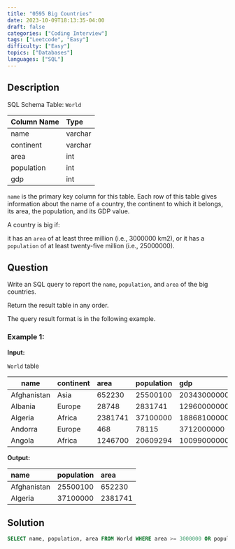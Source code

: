 ```yaml
---
title: "0595 Big Countries"
date: 2023-10-09T18:13:35-04:00
draft: false
categories: ["Coding Interview"]
tags: ["Leetcode", "Easy"]
difficulty: ["Easy"]
topics: ["Databases"]
languages: ["SQL"]
---
```


## Description 

SQL Schema
Table: `World`

| Column Name | Type    |
|:------------|:--------|
| name        | varchar |
| continent   | varchar |
| area        | int     |
| population  | int     |
| gdp         | int     |

`name` is the primary key column for this table.
Each row of this table gives information about the name of a country, the continent to which it belongs, its area, the population, and its GDP value.


A country is big if:

it has an `area` of at least three million (i.e., 3000000 km2), or
it has a `population` of at least twenty-five million (i.e., 25000000).

## Question

Write an SQL query to report the `name`, `population`, and `area` of the big countries.

Return the result table in any order.

The query result format is in the following example.

### Example 1:

**Input:**

`World` table

| name        | continent | area    | population | gdp          |
|------------|:----------|:---------|:------------|:--------------|
| Afghanistan | Asia      | 652230  | 25500100   | 20343000000  |
| Albania     | Europe    | 28748   | 2831741    | 12960000000  |
| Algeria     | Africa    | 2381741 | 37100000   | 188681000000 |
| Andorra     | Europe    | 468     | 78115      | 3712000000   |
| Angola      | Africa    | 1246700 | 20609294   | 100990000000 |

**Output:**

| name        | population | area    |
|:------------|:-----------|:--------|
| Afghanistan | 25500100   | 652230  |
| Algeria     | 37100000   | 2381741 |


## Solution

```sql
SELECT name, population, area FROM World WHERE area >= 3000000 OR population >= 25000000;
```